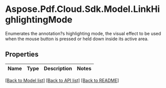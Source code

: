 # Aspose.Pdf.Cloud.Sdk.Model.LinkHighlightingMode
Enumerates the annotation?s highlighting mode, the visual effect to be used when the mouse button is pressed or held down inside its active area.

## Properties

Name | Type | Description | Notes
------------ | ------------- | ------------- | -------------

[[Back to Model list]](../README.md#documentation-for-models) [[Back to API list]](../README.md#documentation-for-api-endpoints) [[Back to README]](../README.md)

